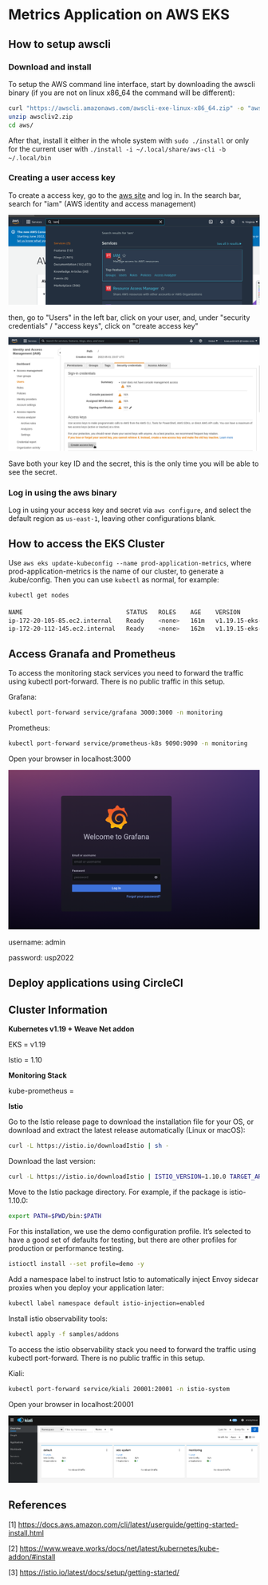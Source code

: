 # Metrics Application on AWS EKS


## How to setup awscli

### Download and install
To setup the AWS command line interface, start by downloading the awscli binary (if you are not on linux x86\_64 the command will be different):
```bash
curl "https://awscli.amazonaws.com/awscli-exe-linux-x86_64.zip" -o "awscliv2.zip"
unzip awscliv2.zip
cd aws/
```

After that, install it either in the whole system with `sudo ./install` or only for the current user with `./install -i ~/.local/share/aws-cli -b ~/.local/bin`

### Creating a user access key
To create a access key, go to the [aws site](https://aws.amazon.com/) and log in. In the search bar, search for "iam" (AWS identity and access management)

![stats](setup/IAM.png)


then, go to "Users" in the left bar, click on your user, and, under "security credentials" / "access keys", click on "create access key"

![stats](setup/accesskey.png)

Save both your key ID and the secret, this is the only time you will be able to see the secret.

### Log in using the aws binary
Log in using your access key and secret via `aws configure`, and select the default region as `us-east-1`, leaving other configurations blank.

## How to access the EKS Cluster
Use `aws eks update-kubeconfig --name prod-application-metrics`, where prod-application-metrics is the name of our cluster, to generate a .kube/config. Then you can use `kubectl` as normal, for example:

```bash
kubectl get nodes

NAME                             STATUS   ROLES    AGE    VERSION
ip-172-20-105-85.ec2.internal    Ready    <none>   161m   v1.19.15-eks-9c63c4
ip-172-20-112-145.ec2.internal   Ready    <none>   162m   v1.19.15-eks-9c63c4

```


## Access Granafa and Prometheus

To access the monitoring stack services you need to forward the traffic using kubectl port-forward. There is no public traffic in this setup.

Grafana:

```bash
kubectl port-forward service/grafana 3000:3000 -n monitoring
```
Prometheus:

```bash
kubectl port-forward service/prometheus-k8s 9090:9090 -n monitoring
```

Open your browser in localhost:3000

![stats](setup/grafana.png)

username: admin <p>
password: usp2022 <p>

## Deploy applications using CircleCI


## Cluster Information

**Kubernetes v1.19 + Weave Net addon**

EKS = v1.19<p>
Istio = 1.10

**Monitoring Stack**

kube-prometheus =

**Istio**

Go to the Istio release page to download the installation file for your OS, or download and extract the latest release automatically (Linux or macOS):

```bash
curl -L https://istio.io/downloadIstio | sh -
```

Download the last version:

```bash
curl -L https://istio.io/downloadIstio | ISTIO_VERSION=1.10.0 TARGET_ARCH=x86_64 sh -
```

Move to the Istio package directory. For example, if the package is istio-1.10.0:

```bash
export PATH=$PWD/bin:$PATH
```

For this installation, we use the demo configuration profile. It’s selected to have a good set of defaults for testing, but there are other profiles for production or performance testing.

```bash
istioctl install --set profile=demo -y
```
Add a namespace label to instruct Istio to automatically inject Envoy sidecar proxies when you deploy your application later:

```bash
kubectl label namespace default istio-injection=enabled
```

Install istio observability tools:

```bash
kubectl apply -f samples/addons
```

To access the istio observability stack you need to forward the traffic using kubectl port-forward. There is no public traffic in this setup.

Kiali:

```bash
kubectl port-forward service/kiali 20001:20001 -n istio-system
```

Open your browser in localhost:20001

![stats](setup/kiali.png)

## References

[1] https://docs.aws.amazon.com/cli/latest/userguide/getting-started-install.html <p>
[2] https://www.weave.works/docs/net/latest/kubernetes/kube-addon/#install <p>
[3] https://istio.io/latest/docs/setup/getting-started/ <p>
